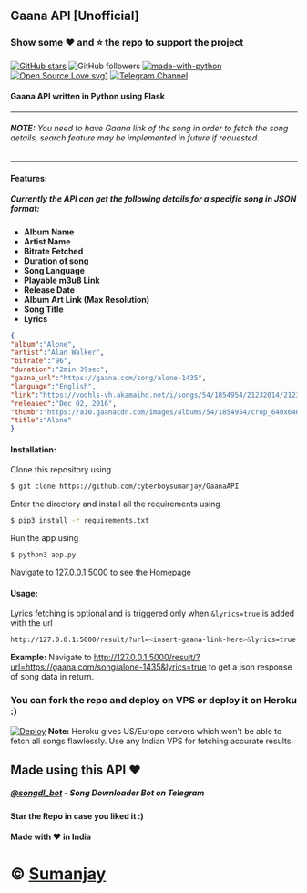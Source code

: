 ## Gaana API [Unofficial]

### Show some :heart: and :star: the repo to support the project

[![GitHub stars](https://img.shields.io/github/stars/cyberboysumanjay/gaanaapi.svg?style=social&label=Star)](https://github.com/cyberboysumanjay/GaanaAPI) ![GitHub followers](https://img.shields.io/github/followers/cyberboysumanjay.svg?style=social&label=Follow)
[![made-with-python](https://img.shields.io/badge/Made%20with-Python-1f425f.svg)](https://www.python.org/) [![Open Source Love svg1](https://badges.frapsoft.com/os/v1/open-source.svg?v=103)](https://github.com/ellerbrock/open-source-badges/)
[![Telegram Channel](https://img.shields.io/badge/Telegram-Channel-orange)](https://t.me/sjprojects)
#### Gaana API written in Python using Flask  

 ---
###### **NOTE:** You need to have Gaana link of the song in order to fetch the song details, search feature may be implemented in future if requested.  

 ---
  
#### Features:
##### Currently the API can get the following details for a specific song in JSON format:
- **Album Name**
- **Artist Name**
- **Bitrate Fetched**
- **Duration of song**
- **Song Language**
- **Playable m3u8 Link**
- **Release Date**
- **Album Art Link (Max Resolution)**
- **Song Title**
- **Lyrics**

```json
{
"album":"Alone",
"artist":"Alan Walker",
"bitrate":"96",
"duration":"2min 39sec",
"gaana_url":"https://gaana.com/song/alone-1435",
"language":"English",
"link":"https://vodhls-vh.akamaihd.net/i/songs/54/1854954/21232014/21232014_96.mp4/master.m3u8?set-akamai-hls-revision=5&hdnts=st=1562082331~exp=1562100331~acl=/i/songs/54/1854954/21232014/21232014_96.mp4/*~hmac=1dac0568ef4d53a5aadc314fba45f5b587dc1e098cd7dddb76fe1f1d2b4a24a1",
"released":"Dec 02, 2016",
"thumb":"https://a10.gaanacdn.com/images/albums/54/1854954/crop_640x640_1854954.jpg",
"title":"Alone"
}
```

#### Installation:

Clone this repository using
```sh
$ git clone https://github.com/cyberboysumanjay/GaanaAPI
```
Enter the directory and install all the requirements using
```sh
$ pip3 install -r requirements.txt
```
Run the app using
```sh
$ python3 app.py
```
Navigate to 127.0.0.1:5000 to see the Homepage

#### Usage:
Lyrics fetching is optional and is triggered only when ```&lyrics=true``` is added with the url
```sh
http://127.0.0.1:5000/result/?url=<insert-gaana-link-here>&lyrics=true
```
**Example:** Navigate to http://127.0.0.1:5000/result/?url=https://gaana.com/song/alone-1435&lyrics=true to get a json response of song data in return.


### You can fork the repo and deploy on VPS or deploy it on Heroku :)  
[![Deploy](https://www.herokucdn.com/deploy/button.svg)](https://heroku.com/deploy?template=https://github.com/cyberboysumanjay/gaanaapi/tree/master)
**Note:** Heroku gives US/Europe servers which won't be able to fetch all songs flawlessly. Use any Indian VPS for fetching accurate results.
## Made using this API :heart:
##### [@songdl_bot](https://t.me/songdl_bot) - Song Downloader Bot on Telegram

#### Star the Repo in case you liked it :)
#### Made with :heart: in India

# © [Sumanjay](https://cyberboysumanjay.github.io)
